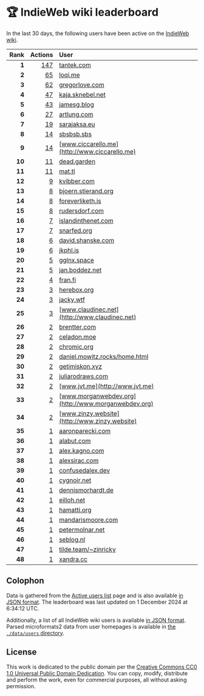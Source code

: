 # 🏆 IndieWeb wiki leaderboard

In the last 30 days, the following users have been active on the [IndieWeb wiki](https://indieweb.org).

| Rank | Actions | User |
|-----:|--------:|:-----|
| **1** | [147](https://indieweb.org/Special:Contributions/Tantek.com) | [tantek.com](http://tantek.com) |
| **2** | [65](https://indieweb.org/Special:Contributions/Loqi.me) | [loqi.me](http://loqi.me) |
| **3** | [62](https://indieweb.org/Special:Contributions/Gregorlove.com) | [gregorlove.com](http://gregorlove.com) |
| **4** | [47](https://indieweb.org/Special:Contributions/Kaja.sknebel.net) | [kaja.sknebel.net](http://kaja.sknebel.net) |
| **5** | [43](https://indieweb.org/Special:Contributions/Jamesg.blog) | [jamesg.blog](http://jamesg.blog) |
| **6** | [27](https://indieweb.org/Special:Contributions/Artlung.com) | [artlung.com](http://artlung.com) |
| **7** | [19](https://indieweb.org/Special:Contributions/Sarajaksa.eu) | [sarajaksa.eu](http://sarajaksa.eu) |
| **8** | [14](https://indieweb.org/Special:Contributions/Sbsbsb.sbs) | [sbsbsb.sbs](http://sbsbsb.sbs) |
| **9** | [14](https://indieweb.org/Special:Contributions/Www.ciccarello.me) | [www.ciccarello.me](http://www.ciccarello.me) |
| **10** | [11](https://indieweb.org/Special:Contributions/Dead.garden) | [dead.garden](http://dead.garden) |
| **11** | [11](https://indieweb.org/Special:Contributions/Mat.tl) | [mat.tl](http://mat.tl) |
| **12** | [9](https://indieweb.org/Special:Contributions/Kvibber.com) | [kvibber.com](http://kvibber.com) |
| **13** | [8](https://indieweb.org/Special:Contributions/Bjoern.stierand.org) | [bjoern.stierand.org](http://bjoern.stierand.org) |
| **14** | [8](https://indieweb.org/Special:Contributions/Foreverliketh.is) | [foreverliketh.is](http://foreverliketh.is) |
| **15** | [8](https://indieweb.org/Special:Contributions/Rudersdorf.com) | [rudersdorf.com](http://rudersdorf.com) |
| **16** | [7](https://indieweb.org/Special:Contributions/Islandinthenet.com) | [islandinthenet.com](http://islandinthenet.com) |
| **17** | [7](https://indieweb.org/Special:Contributions/Snarfed.org) | [snarfed.org](http://snarfed.org) |
| **18** | [6](https://indieweb.org/Special:Contributions/David.shanske.com) | [david.shanske.com](http://david.shanske.com) |
| **19** | [6](https://indieweb.org/Special:Contributions/Jkphl.is) | [jkphl.is](http://jkphl.is) |
| **20** | [5](https://indieweb.org/Special:Contributions/Gglnx.space) | [gglnx.space](http://gglnx.space) |
| **21** | [5](https://indieweb.org/Special:Contributions/Jan.boddez.net) | [jan.boddez.net](http://jan.boddez.net) |
| **22** | [4](https://indieweb.org/Special:Contributions/Fran.fi) | [fran.fi](http://fran.fi) |
| **23** | [3](https://indieweb.org/Special:Contributions/Herebox.org) | [herebox.org](http://herebox.org) |
| **24** | [3](https://indieweb.org/Special:Contributions/Jacky.wtf) | [jacky.wtf](http://jacky.wtf) |
| **25** | [3](https://indieweb.org/Special:Contributions/Www.claudinec.net) | [www.claudinec.net](http://www.claudinec.net) |
| **26** | [2](https://indieweb.org/Special:Contributions/Brentter.com) | [brentter.com](http://brentter.com) |
| **27** | [2](https://indieweb.org/Special:Contributions/Celadon.moe) | [celadon.moe](http://celadon.moe) |
| **28** | [2](https://indieweb.org/Special:Contributions/Chromic.org) | [chromic.org](http://chromic.org) |
| **29** | [2](https://indieweb.org/Special:Contributions/Daniel.mowitz.rocks_home.html) | [daniel.mowitz.rocks/home.html](http://daniel.mowitz.rocks/home.html) |
| **30** | [2](https://indieweb.org/Special:Contributions/Getimiskon.xyz) | [getimiskon.xyz](http://getimiskon.xyz) |
| **31** | [2](https://indieweb.org/Special:Contributions/Juliarodraws.com) | [juliarodraws.com](http://juliarodraws.com) |
| **32** | [2](https://indieweb.org/Special:Contributions/Www.jvt.me) | [www.jvt.me](http://www.jvt.me) |
| **33** | [2](https://indieweb.org/Special:Contributions/Www.morganwebdev.org) | [www.morganwebdev.org](http://www.morganwebdev.org) |
| **34** | [2](https://indieweb.org/Special:Contributions/Www.zinzy.website) | [www.zinzy.website](http://www.zinzy.website) |
| **35** | [1](https://indieweb.org/Special:Contributions/Aaronparecki.com) | [aaronparecki.com](http://aaronparecki.com) |
| **36** | [1](https://indieweb.org/Special:Contributions/Alabut.com) | [alabut.com](http://alabut.com) |
| **37** | [1](https://indieweb.org/Special:Contributions/Alex.kagno.com) | [alex.kagno.com](http://alex.kagno.com) |
| **38** | [1](https://indieweb.org/Special:Contributions/Alexsirac.com) | [alexsirac.com](http://alexsirac.com) |
| **39** | [1](https://indieweb.org/Special:Contributions/Confusedalex.dev) | [confusedalex.dev](http://confusedalex.dev) |
| **40** | [1](https://indieweb.org/Special:Contributions/Cygnoir.net) | [cygnoir.net](http://cygnoir.net) |
| **41** | [1](https://indieweb.org/Special:Contributions/Dennismorhardt.de) | [dennismorhardt.de](http://dennismorhardt.de) |
| **42** | [1](https://indieweb.org/Special:Contributions/Eilloh.net) | [eilloh.net](http://eilloh.net) |
| **43** | [1](https://indieweb.org/Special:Contributions/Hamatti.org) | [hamatti.org](http://hamatti.org) |
| **44** | [1](https://indieweb.org/Special:Contributions/Mandarismoore.com) | [mandarismoore.com](http://mandarismoore.com) |
| **45** | [1](https://indieweb.org/Special:Contributions/Petermolnar.net) | [petermolnar.net](http://petermolnar.net) |
| **46** | [1](https://indieweb.org/Special:Contributions/Seblog.nl) | [seblog.nl](http://seblog.nl) |
| **47** | [1](https://indieweb.org/Special:Contributions/Tilde.team_~zinricky) | [tilde.team/~zinricky](http://tilde.team/~zinricky) |
| **48** | [1](https://indieweb.org/Special:Contributions/Xandra.cc) | [xandra.cc](http://xandra.cc) |


## Colophon

Data is gathered from the [Active users list](https://indieweb.org/Special:ActiveUsers) page and is also available [in JSON format](https://github.com/jgarber623/indieweb-wiki-leaderboard/blob/main/data/leaderboard.json). The leaderboard was last updated on 1 December 2024 at 6:34:12 UTC.

Additionally, a list of all IndieWeb wiki users is available [in JSON format](https://github.com/jgarber623/indieweb-wiki-leaderboard/blob/main/data/users.json). Parsed microformats2 data from user homepages is available in [the `./data/users` directory](https://github.com/jgarber623/indieweb-wiki-leaderboard/blob/main/data/users).

## License

This work is dedicated to the public domain per the [Creative Commons CC0 1.0 Universal Public Domain Dedication](https://creativecommons.org/publicdomain/zero/1.0/). You can copy, modify, distribute and perform the work, even for commercial purposes, all without asking permission.
